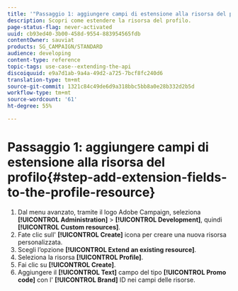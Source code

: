 ```yaml
---
title: '"Passaggio 1: aggiungere campi di estensione alla risorsa del profilo"'
description: Scopri come estendere la risorsa del profilo.
page-status-flag: never-activated
uuid: cb93ed40-3b00-458d-9554-883954565fdb
contentOwner: sauviat
products: SG_CAMPAIGN/STANDARD
audience: developing
content-type: reference
topic-tags: use-case--extending-the-api
discoiquuid: e9a7d1ab-9a4a-49d2-a725-7bcf8fc240d6
translation-type: tm+mt
source-git-commit: 1321c84c49de6d9a318bbc5bb8a0e28b332d2b5d
workflow-type: tm+mt
source-wordcount: '61'
ht-degree: 55%

---
```



# Passaggio 1: aggiungere campi di estensione alla risorsa del profilo{#step-add-extension-fields-to-the-profile-resource}

1. Dal menu avanzato, tramite il logo Adobe Campaign, seleziona **[!UICONTROL Administration]** > **[!UICONTROL Development]**, quindi **[!UICONTROL Custom resources]**.
1. Fate clic sull&#39; **[!UICONTROL Create]** icona per creare una nuova risorsa personalizzata.
1. Scegli l’opzione **[!UICONTROL Extend an existing resource]**.
1. Seleziona la risorsa **[!UICONTROL Profile]**.
1. Fai clic su **[!UICONTROL Create]**.
1. Aggiungere il **[!UICONTROL Text]** campo del tipo **[!UICONTROL Promo code]** con l&#39; **[!UICONTROL Brand]** ID nei campi delle risorse.

